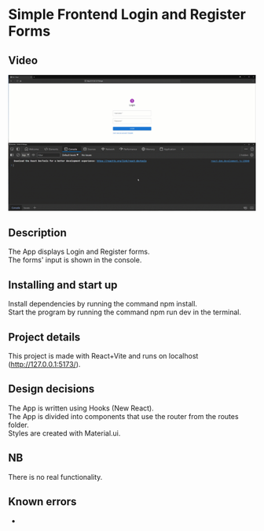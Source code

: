 # Simple Frontend Login and Register Forms

## Video

![Video](video.gif)

## Description

The App displays Login and Register forms.
<br />
The forms' input is shown in the console.

## Installing and start up

Install dependencies by running the command npm install.
<br />
Start the program by running the command npm run dev in the terminal.

## Project details

This project is made with React+Vite and runs on localhost (http://127.0.0.1:5173/).

## Design decisions

The App is written using Hooks (New React).
<br />
The App is divided into components that use the router from the routes folder.
<br />
Styles are created with Material.ui.

## NB

There is no real functionality.

## Known errors

-
